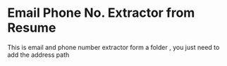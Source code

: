 # Email Phone No. Extractor from Resume
This is email and phone number extractor form a folder , you just need to add the address path

